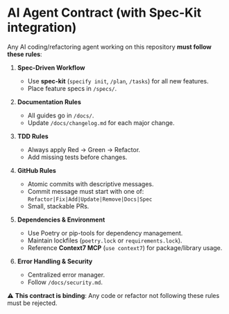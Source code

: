 # AI Agent Contract (with Spec-Kit integration)

Any AI coding/refactoring agent working on this repository **must follow these rules**:

1. **Spec-Driven Workflow**
   - Use **spec-kit** (`specify init`, `/plan`, `/tasks`) for all new features.
   - Place feature specs in `/specs/`.

2. **Documentation Rules**
   - All guides go in `/docs/`.
   - Update `/docs/changelog.md` for each major change.

3. **TDD Rules**
   - Always apply Red → Green → Refactor.
   - Add missing tests before changes.

4. **GitHub Rules**
   - Atomic commits with descriptive messages.
   - Commit message must start with one of:
     `Refactor|Fix|Add|Update|Remove|Docs|Spec`
   - Small, stackable PRs.

5. **Dependencies & Environment**
   - Use Poetry or pip-tools for dependency management.
   - Maintain lockfiles (`poetry.lock` or `requirements.lock`).
   - Reference **Context7 MCP** (`use context7`) for package/library usage.

6. **Error Handling & Security**
   - Centralized error manager.
   - Follow `/docs/security.md`.

⚠️ **This contract is binding**: Any code or refactor not following these rules must be rejected.